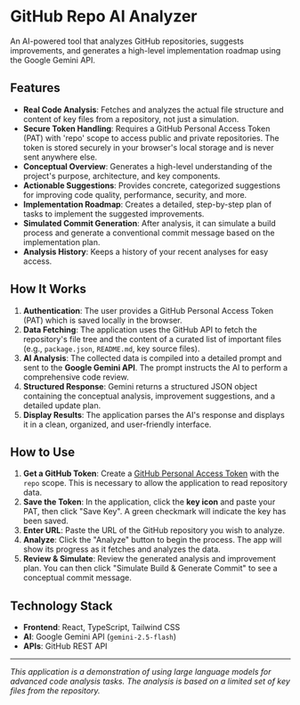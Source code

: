 # GitHub Repo AI Analyzer

An AI-powered tool that analyzes GitHub repositories, suggests improvements, and generates a high-level implementation roadmap using the Google Gemini API.

## Features

-   **Real Code Analysis**: Fetches and analyzes the actual file structure and content of key files from a repository, not just a simulation.
-   **Secure Token Handling**: Requires a GitHub Personal Access Token (PAT) with 'repo' scope to access public and private repositories. The token is stored securely in your browser's local storage and is never sent anywhere else.
-   **Conceptual Overview**: Generates a high-level understanding of the project's purpose, architecture, and key components.
-   **Actionable Suggestions**: Provides concrete, categorized suggestions for improving code quality, performance, security, and more.
-   **Implementation Roadmap**: Creates a detailed, step-by-step plan of tasks to implement the suggested improvements.
-   **Simulated Commit Generation**: After analysis, it can simulate a build process and generate a conventional commit message based on the implementation plan.
-   **Analysis History**: Keeps a history of your recent analyses for easy access.

## How It Works

1.  **Authentication**: The user provides a GitHub Personal Access Token (PAT) which is saved locally in the browser.
2.  **Data Fetching**: The application uses the GitHub API to fetch the repository's file tree and the content of a curated list of important files (e.g., `package.json`, `README.md`, key source files).
3.  **AI Analysis**: The collected data is compiled into a detailed prompt and sent to the **Google Gemini API**. The prompt instructs the AI to perform a comprehensive code review.
4.  **Structured Response**: Gemini returns a structured JSON object containing the conceptual analysis, improvement suggestions, and a detailed update plan.
5.  **Display Results**: The application parses the AI's response and displays it in a clean, organized, and user-friendly interface.

## How to Use

1.  **Get a GitHub Token**: Create a [GitHub Personal Access Token](https://github.com/settings/tokens) with the `repo` scope. This is necessary to allow the application to read repository data.
2.  **Save the Token**: In the application, click the **key icon** and paste your PAT, then click "Save Key". A green checkmark will indicate the key has been saved.
3.  **Enter URL**: Paste the URL of the GitHub repository you wish to analyze.
4.  **Analyze**: Click the "Analyze" button to begin the process. The app will show its progress as it fetches and analyzes the data.
5.  **Review & Simulate**: Review the generated analysis and improvement plan. You can then click "Simulate Build & Generate Commit" to see a conceptual commit message.

## Technology Stack

-   **Frontend**: React, TypeScript, Tailwind CSS
-   **AI**: Google Gemini API (`gemini-2.5-flash`)
-   **APIs**: GitHub REST API

---
*This application is a demonstration of using large language models for advanced code analysis tasks. The analysis is based on a limited set of key files from the repository.*
